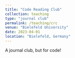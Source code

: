 ```yaml
---
title: "Code Reading Club"
collection: teaching
type: "journal club"
permalink: /teaching/crc
venue: "Bielefeld University"
date: 2023-04-01
location: "Bielefeld, Germany"
---
```


A journal club, but for code!
